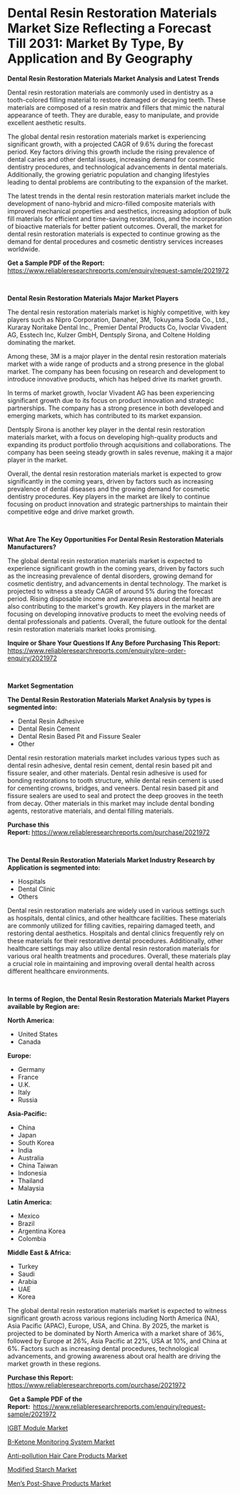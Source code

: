 <p><h1>Dental Resin Restoration Materials Market Size Reflecting a Forecast Till 2031: Market By Type, By Application and By Geography</h1></p><p><strong>Dental Resin Restoration Materials Market Analysis and Latest Trends</strong></p>
<p><p>Dental resin restoration materials are commonly used in dentistry as a tooth-colored filling material to restore damaged or decaying teeth. These materials are composed of a resin matrix and fillers that mimic the natural appearance of teeth. They are durable, easy to manipulate, and provide excellent aesthetic results.</p><p>The global dental resin restoration materials market is experiencing significant growth, with a projected CAGR of 9.6% during the forecast period. Key factors driving this growth include the rising prevalence of dental caries and other dental issues, increasing demand for cosmetic dentistry procedures, and technological advancements in dental materials. Additionally, the growing geriatric population and changing lifestyles leading to dental problems are contributing to the expansion of the market.</p><p>The latest trends in the dental resin restoration materials market include the development of nano-hybrid and micro-filled composite materials with improved mechanical properties and aesthetics, increasing adoption of bulk fill materials for efficient and time-saving restorations, and the incorporation of bioactive materials for better patient outcomes. Overall, the market for dental resin restoration materials is expected to continue growing as the demand for dental procedures and cosmetic dentistry services increases worldwide.</p></p>
<p><strong>Get a Sample PDF of the Report:&nbsp;</strong> <a href="https://www.reliableresearchreports.com/enquiry/request-sample/2021972">https://www.reliableresearchreports.com/enquiry/request-sample/2021972</a></p>
<p>&nbsp;</p>
<p><strong>Dental Resin Restoration Materials Major Market Players</strong></p>
<p><p>The dental resin restoration materials market is highly competitive, with key players such as Nipro Corporation, Danaher, 3M, Tokuyama Soda Co., Ltd., Kuraray Noritake Dental Inc., Premier Dental Products Co, Ivoclar Vivadent AG, Esstech Inc, Kulzer GmbH, Dentsply Sirona, and Coltene Holding dominating the market. </p><p>Among these, 3M is a major player in the dental resin restoration materials market with a wide range of products and a strong presence in the global market. The company has been focusing on research and development to introduce innovative products, which has helped drive its market growth. </p><p>In terms of market growth, Ivoclar Vivadent AG has been experiencing significant growth due to its focus on product innovation and strategic partnerships. The company has a strong presence in both developed and emerging markets, which has contributed to its market expansion.</p><p>Dentsply Sirona is another key player in the dental resin restoration materials market, with a focus on developing high-quality products and expanding its product portfolio through acquisitions and collaborations. The company has been seeing steady growth in sales revenue, making it a major player in the market.</p><p>Overall, the dental resin restoration materials market is expected to grow significantly in the coming years, driven by factors such as increasing prevalence of dental diseases and the growing demand for cosmetic dentistry procedures. Key players in the market are likely to continue focusing on product innovation and strategic partnerships to maintain their competitive edge and drive market growth.</p></p>
<p>&nbsp;</p>
<p><strong>What Are The Key Opportunities For Dental Resin Restoration Materials Manufacturers?</strong></p>
<p><p>The global dental resin restoration materials market is expected to experience significant growth in the coming years, driven by factors such as the increasing prevalence of dental disorders, growing demand for cosmetic dentistry, and advancements in dental technology. The market is projected to witness a steady CAGR of around 5% during the forecast period. Rising disposable income and awareness about dental health are also contributing to the market's growth. Key players in the market are focusing on developing innovative products to meet the evolving needs of dental professionals and patients. Overall, the future outlook for the dental resin restoration materials market looks promising.</p></p>
<p><strong>Inquire or Share Your Questions If Any Before Purchasing This Report:</strong> <a href="https://www.reliableresearchreports.com/enquiry/pre-order-enquiry/2021972">https://www.reliableresearchreports.com/enquiry/pre-order-enquiry/2021972</a></p>
<p>&nbsp;</p>
<p><strong>Market Segmentation</strong></p>
<p><strong>The Dental Resin Restoration Materials Market Analysis by types is segmented into:</strong></p>
<p><ul><li>Dental Resin Adhesive</li><li>Dental Resin Cement</li><li>Dental Resin Based Pit and Fissure Sealer</li><li>Other</li></ul></p>
<p><p>Dental resin restoration materials market includes various types such as dental resin adhesive, dental resin cement, dental resin based pit and fissure sealer, and other materials. Dental resin adhesive is used for bonding restorations to tooth structure, while dental resin cement is used for cementing crowns, bridges, and veneers. Dental resin based pit and fissure sealers are used to seal and protect the deep grooves in the teeth from decay. Other materials in this market may include dental bonding agents, restorative materials, and dental filling materials.</p></p>
<p><strong>Purchase this Report:&nbsp;</strong><a href="https://www.reliableresearchreports.com/purchase/2021972">https://www.reliableresearchreports.com/purchase/2021972</a></p>
<p>&nbsp;</p>
<p><strong>The Dental Resin Restoration Materials Market Industry Research by Application is segmented into:</strong></p>
<p><ul><li>Hospitals</li><li>Dental Clinic</li><li>Others</li></ul></p>
<p><p>Dental resin restoration materials are widely used in various settings such as hospitals, dental clinics, and other healthcare facilities. These materials are commonly utilized for filling cavities, repairing damaged teeth, and restoring dental aesthetics. Hospitals and dental clinics frequently rely on these materials for their restorative dental procedures. Additionally, other healthcare settings may also utilize dental resin restoration materials for various oral health treatments and procedures. Overall, these materials play a crucial role in maintaining and improving overall dental health across different healthcare environments.</p></p>
<p>&nbsp;</p>
<p><strong>In terms of Region, the Dental Resin Restoration Materials Market Players available by Region are:</strong></p>
<p>
    <p> <strong> North America: </strong>
        <ul>
            <li>United States</li>
            <li>Canada</li>
        </ul>
        </p> 
    <p> <strong> Europe: </strong>
        <ul>
            <li>Germany</li>
            <li>France</li>
            <li>U.K.</li>
            <li>Italy</li>
            <li>Russia</li>
        </ul>
        </p> 
    <p> <strong> Asia-Pacific: </strong>
        <ul>
            <li>China</li>
            <li>Japan</li>
            <li>South Korea</li>
            <li>India</li>
            <li>Australia</li>
            <li>China Taiwan</li>
            <li>Indonesia</li>
            <li>Thailand</li>
            <li>Malaysia</li>
        </ul>
        </p> 
    <p> <strong> Latin America: </strong>
        <ul>
            <li>Mexico</li>
            <li>Brazil</li>
            <li>Argentina Korea</li>
            <li>Colombia</li>
        </ul>
        </p> 
    <p> <strong> Middle East & Africa: </strong>
        <ul>
            <li>Turkey</li>
            <li>Saudi</li>
            <li>Arabia</li>
            <li>UAE</li>
            <li>Korea</li>
        </ul>
    </p>
    </p>
<p><p>The global dental resin restoration materials market is expected to witness significant growth across various regions including North America (NA), Asia Pacific (APAC), Europe, USA, and China. By 2025, the market is projected to be dominated by North America with a market share of 36%, followed by Europe at 26%, Asia Pacific at 22%, USA at 10%, and China at 6%. Factors such as increasing dental procedures, technological advancements, and growing awareness about oral health are driving the market growth in these regions.</p></p>
<p><strong>Purchase this Report: </strong><a href="https://www.reliableresearchreports.com/purchase/2021972">https://www.reliableresearchreports.com/purchase/2021972</a></p>
<p>&nbsp;<strong>Get a Sample PDF of the Report:&nbsp;&nbsp;</strong><a href="https://www.reliableresearchreports.com/enquiry/request-sample/2021972">https://www.reliableresearchreports.com/enquiry/request-sample/2021972</a></p>
<p><strong></strong></p>
<p><p><a href="https://view.publitas.com/reportprime-1/igbt-module-market-size-reflecting-a-forecast-till-2031-market-by-type-by-application-and-by-geography/">IGBT Module Market</a></p><p><a href="https://iodized-pantydraco-05c.notion.site/B-Ketone-Monitoring-System-Market-Research-Report-Unlocks-Analysis-on-the-Market-Financial-Status-M-c50ef5c9d8ab42d4affbb29ac3bf33ef">B-Ketone Monitoring System Market</a></p><p><a href="https://noble-drawer-34c.notion.site/Anti-pollution-Hair-Care-Products-Market-Size-Focuses-on-Market-Dynamics-In-Depth-Analysis-and-Futu-4bc0d2b609644112addb45346cbc6349">Anti-pollution Hair Care Products Market</a></p><p><a href="https://view.publitas.com/reportprime-1/modified-starch-market-research-report-unlocks-analysis-on-the-market-financial-status-market-size-and-market-revenue-upto-2031/">Modified Starch Market</a></p><p><a href="https://three-jumbo-f6d.notion.site/Men-s-Post-Shave-Products-Market-Share-Market-New-Trends-Analysis-Report-By-Type-By-Application--11c5b27fa0854f08881783340f006202">Men’s Post-Shave Products Market</a></p></p>